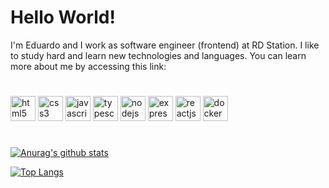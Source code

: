 # Hello World!

I'm Eduardo and I work as software engineer (frontend) at RD Station. I like to study hard and learn new technologies and languages. You can learn more about me by accessing this link:

#

<div style="display: inline-block;">
  <img alt="html5" src="https://cdn.jsdelivr.net/gh/devicons/devicon/icons/html5/html5-original.svg" heigth="40" width="40" />
  <img alt="css3" src="https://cdn.jsdelivr.net/gh/devicons/devicon/icons/css3/css3-original.svg" heigth="40" width="40" />
  <img alt="javascript" src="https://cdn.jsdelivr.net/gh/devicons/devicon/icons/javascript/javascript-original.svg" heigth="40" width="40" />
  <img alt="typescript" src="https://cdn.jsdelivr.net/gh/devicons/devicon/icons/typescript/typescript-original.svg" heigth="40" width="40" />
  <img alt="nodejs" src="https://cdn.jsdelivr.net/gh/devicons/devicon/icons/nodejs/nodejs-original.svg" heigth="40" width="40" />
  <img alt="express" src="https://cdn.jsdelivr.net/gh/devicons/devicon/icons/express/express-original.svg" heigth="40" width="40"  />
  <img alt="reactjs" src="https://cdn.jsdelivr.net/gh/devicons/devicon/icons/react/react-original.svg" heigth="40" width="40" />
  <img alt="docker" src="https://cdn.jsdelivr.net/gh/devicons/devicon/icons/docker/docker-original.svg" heigth="40" width="40" />
</div>


#

[![Anurag's github stats](https://github-readme-stats.vercel.app/api?username=eduahcb&include_all_commits=true&count_private=true&show_icons=true&theme=synthwave)](https://github.com/anuraghazra/github-readme-stats)

[![Top Langs](https://github-readme-stats.vercel.app/api/top-langs/?username=eduahcb&layout=compact&show_icons=true&theme=synthwave)](https://github.com/anuraghazra/github-readme-stats)
